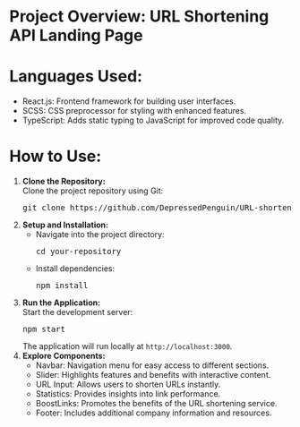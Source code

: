 <!DOCTYPE html>
<html lang="en">
<head>
  <meta charset="UTF-8">
  <meta name="viewport" content="width=device-width, initial-scale=1.0">
</head>
<body>
  <h1>Project Overview: URL Shortening API Landing Page</h1>
  <h1>Languages Used:</h1>
  <ul>
    <li>React.js: Frontend framework for building user interfaces.</li>
    <li>SCSS: CSS preprocessor for styling with enhanced features.</li>
    <li>TypeScript: Adds static typing to JavaScript for improved code quality.</li>
  </ul>

  <h1>How to Use:</h1>
  <ol>
    <li>
      <strong>Clone the Repository:</strong><br>
      Clone the project repository using Git:
      <pre>git clone https://github.com/DepressedPenguin/URL-shortening</pre>
    </li>
    <li>
      <strong>Setup and Installation:</strong><br>
      <ul>
        <li>Navigate into the project directory:</li>
        <pre>cd your-repository</pre>
        <li>Install dependencies:</li>
        <pre>npm install</pre>
      </ul>
    </li>
    <li>
      <strong>Run the Application:</strong><br>
      Start the development server:
      <pre>npm start</pre>
      The application will run locally at <code>http://localhost:3000</code>.
    </li>
    <li>
      <strong>Explore Components:</strong><br>
      <ul>
        <li>Navbar: Navigation menu for easy access to different sections.</li>
        <li>Slider: Highlights features and benefits with interactive content.</li>
        <li>URL Input: Allows users to shorten URLs instantly.</li>
        <li>Statistics: Provides insights into link performance.</li>
        <li>BoostLinks: Promotes the benefits of the URL shortening service.</li>
        <li>Footer: Includes additional company information and resources.</li>
      </ul>
    </li>
  </ol>
</body>
</html>
